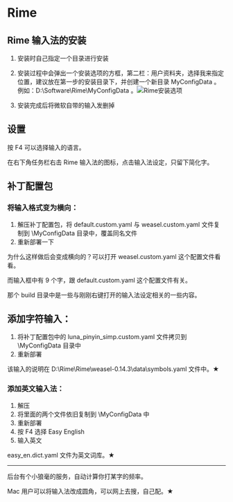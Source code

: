 # Rime

## Rime 输入法的安装

1. 安装时自己指定一个目录进行安装
2. 安装过程中会弹出一个安装选项的方框，第二栏：用户资料夹，选择我来指定位置，建议放在第一步的安装目录下，并创建一个新目录 MyConfigData 。例如：D:\Software\Rime\MyConfigData 。![Rime安装选项](F:\Note\Frank\Frank干货视频\Rime输入法\Rime安装选项.png)

3. 安装完成后将微软自带的输入发删掉

## 设置

按 F4 可以选择输入的语言。

在右下角任务栏右击 Rime 输入法的图标，点击输入法设定，只留下简化字。

## 补丁配置包

### 将输入格式变为横向：

1. 解压补丁配置包，将 default.custom.yaml 与 weasel.custom.yaml 文件复制到 \MyConfigData 目录中，覆盖同名文件
2. 重新部署一下

为什么这样做后会变成横向的？可以打开 weasel.custom.yaml 这个配置文件看看。

而输入框中有 9 个字，跟 default.custom.yaml 这个配置文件有关。

那个 build 目录中是一些与刚刚右键打开的输入法设定相关的一些内容。

## 添加字符输入：

1. 将补丁配置包中的 luna_pinyin_simp.custom.yaml 文件拷贝到 \MyConfigData 目录中
2. 重新部署

该输入的说明在 D:\Rime\Rime\weasel-0.14.3\data\symbols.yaml 文件中。★

### 添加英文输入法：

1. 解压
2. 将里面的两个文件依旧复制到 \MyConfigData 中
3. 重新部署
4. 按 F4 选择 Easy English
5. 输入英文

easy_en.dict.yaml 文件为英文词库。★

---

后台有个小狼毫的服务，自动计算你打某字的频率。

Mac 用户可以将输入法改成圆角，可以网上去搜，自己配。★





































